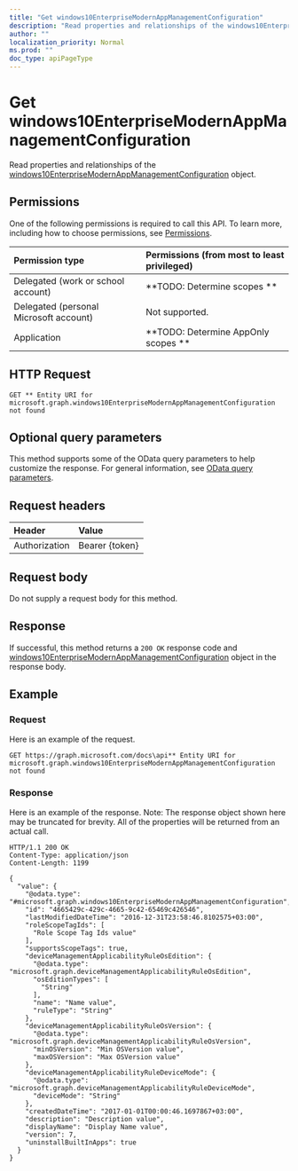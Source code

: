 ```yaml
---
title: "Get windows10EnterpriseModernAppManagementConfiguration"
description: "Read properties and relationships of the windows10EnterpriseModernAppManagementConfiguration object."
author: ""
localization_priority: Normal
ms.prod: ""
doc_type: apiPageType
---
```


# Get windows10EnterpriseModernAppManagementConfiguration

Read properties and relationships of the [windows10EnterpriseModernAppManagementConfiguration](../resources/windows10enterprisemodernappmanagementconfiguration.md) object.

## Permissions
One of the following permissions is required to call this API. To learn more, including how to choose permissions, see [Permissions](/concepts/permissions-reference.md).

|Permission type|Permissions (from most to least privileged)|
|:---|:---|
|Delegated (work or school account)|**TODO: Determine scopes **|
|Delegated (personal Microsoft account)|Not supported.|
|Application|**TODO: Determine AppOnly scopes **|

## HTTP Request
<!-- {
  "blockType": "ignored"
}
-->
``` http
GET ** Entity URI for microsoft.graph.windows10EnterpriseModernAppManagementConfiguration not found
```

## Optional query parameters
This method supports some of the OData query parameters to help customize the response. For general information, see [OData query parameters](/graph/query-parameters).

## Request headers
|Header|Value|
|:---|:---|
|Authorization|Bearer {token}|

## Request body
Do not supply a request body for this method.

## Response
If successful, this method returns a `200 OK` response code and [windows10EnterpriseModernAppManagementConfiguration](../resources/windows10enterprisemodernappmanagementconfiguration.md) object in the response body.

## Example

### Request
Here is an example of the request.
<!-- {
  "blockType": "request",
  "name": "get_windows10enterprisemodernappmanagementconfiguration"
}
-->
``` http
GET https://graph.microsoft.com/docs\api** Entity URI for microsoft.graph.windows10EnterpriseModernAppManagementConfiguration not found
```

### Response
Here is an example of the response. Note: The response object shown here may be truncated for brevity. All of the properties will be returned from an actual call.
<!-- {
  "blockType": "response",
  "truncated": true,
  "@odata.type": "microsoft.graph.windows10EnterpriseModernAppManagementConfiguration"
}
-->
``` http
HTTP/1.1 200 OK
Content-Type: application/json
Content-Length: 1199

{
  "value": {
    "@odata.type": "#microsoft.graph.windows10EnterpriseModernAppManagementConfiguration",
    "id": "4665429c-429c-4665-9c42-65469c426546",
    "lastModifiedDateTime": "2016-12-31T23:58:46.8102575+03:00",
    "roleScopeTagIds": [
      "Role Scope Tag Ids value"
    ],
    "supportsScopeTags": true,
    "deviceManagementApplicabilityRuleOsEdition": {
      "@odata.type": "microsoft.graph.deviceManagementApplicabilityRuleOsEdition",
      "osEditionTypes": [
        "String"
      ],
      "name": "Name value",
      "ruleType": "String"
    },
    "deviceManagementApplicabilityRuleOsVersion": {
      "@odata.type": "microsoft.graph.deviceManagementApplicabilityRuleOsVersion",
      "minOSVersion": "Min OSVersion value",
      "maxOSVersion": "Max OSVersion value"
    },
    "deviceManagementApplicabilityRuleDeviceMode": {
      "@odata.type": "microsoft.graph.deviceManagementApplicabilityRuleDeviceMode",
      "deviceMode": "String"
    },
    "createdDateTime": "2017-01-01T00:00:46.1697867+03:00",
    "description": "Description value",
    "displayName": "Display Name value",
    "version": 7,
    "uninstallBuiltInApps": true
  }
}
```

